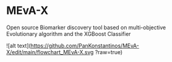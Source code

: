 # MEvA-X
Open source Biomarker discovery tool based on multi-objective Evolutionary algorithm and the XGBoost Classifier

![alt text](https://github.com/PanKonstantinos/MEvA-X/edit/main/flowchart_MEvA-X.svg ?raw=true)
